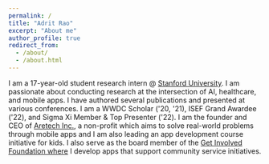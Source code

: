 ```yaml
---
permalink: /
title: "Adrit Rao"
excerpt: "About me"
author_profile: true
redirect_from: 
  - /about/
  - /about.html
---
```


I am a 17-year-old student research intern @ [Stanford University](https://www.stanford.edu/). I am passionate about conducting research at the intersection of AI, healthcare, and mobile apps. I have authored several publications and presented at various conferences. I am a WWDC Scholar ('20, '21), ISEF Grand Awardee ('22), and Sigma Xi Member & Top Presenter ('22). I am the founder and CEO of [Aretech Inc.](http://xn--artech-4ua.com/), a non-profit which aims to solve real-world problems through mobile apps and I am also leading an app development course initiative for kids. I also serve as the board member of the [Get Involved Foundation where](https://www.getinvolvedfoundation.org) I develop apps that support community service initiatives.
